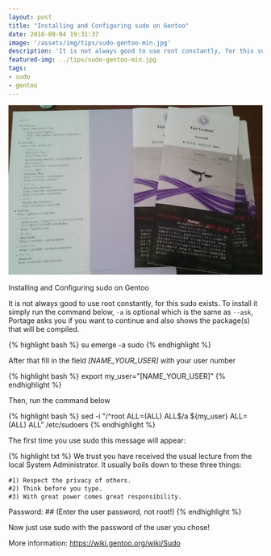 ```yaml
---
layout: post
title: "Installing and Configuring sudo on Gentoo"
date: 2018-09-04 19:31:37
image: '/assets/img/tips/sudo-gentoo-min.jpg'
description: 'It is not always good to use root constantly, for this sudo exists.'
featured-img: ../tips/sudo-gentoo-min.jpg
tags:
- sudo
- gentoo
---
```


![Installing and Configuring sudo on Gentoo](/assets/img/tips/sudo-gentoo-min.jpg "Installing and Configuring sudo on Gentoo")

Installing and Configuring sudo on Gentoo

It is not always good to use root constantly, for this sudo exists. To install it simply run the command below, `-a` is optional which is the same as `--ask`, Portage asks you if you want to continue and also shows the package(s) that will be compiled.

{% highlight bash %}
su
emerge -a sudo
{% endhighlight %}


After that fill in the field *[NAME_YOUR_USER]* with your user number

{% highlight bash %}
export my_user="[NAME_YOUR_USER]"
{% endhighlight %}

Then, run the command below

{% highlight bash %}
sed -i "/^root ALL=(ALL) ALL$/a ${my_user} ALL=(ALL) ALL" /etc/sudoers
{% endhighlight %}

The first time you use sudo this message will appear:

{% highlight txt %}
We trust you have received the usual lecture from the local System
Administrator. It usually boils down to these three things:
 
    #1) Respect the privacy of others.
    #2) Think before you type.
    #3) With great power comes great responsibility.
 
Password: ## (Enter the user password, not root!)
{% endhighlight %}

Now just use sudo with the password of the user you chose!

More information: https://wiki.gentoo.org/wiki/Sudo
